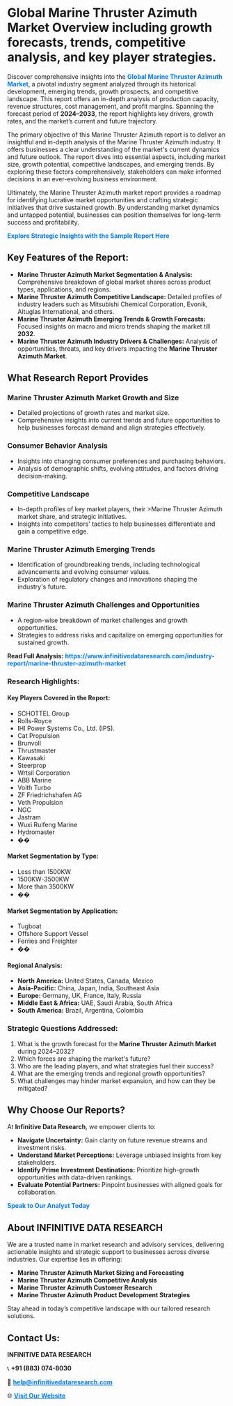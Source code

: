 <h1>Global Marine Thruster Azimuth Market Overview including growth forecasts, trends, competitive analysis, and key player strategies.</h1>
<p>
Discover comprehensive insights into the 
<a href="https://www.infinitivedataresearch.com/industry-report/marine-thruster-azimuth-market" rel="dofollow" style="color: #007BFF; text-decoration: none;"><strong>Global Marine Thruster Azimuth Market</strong></a>, a pivotal industry segment analyzed through its historical development, emerging trends, growth prospects, and competitive landscape. This report offers an in-depth analysis of production capacity, revenue structures, cost management, and profit margins. Spanning the forecast period of <strong>2024–2033</strong>, the report highlights key drivers, growth rates, and the market’s current and future trajectory.
</p>
<p>
The primary objective of this Marine Thruster Azimuth report is to deliver an insightful and in-depth analysis of the Marine Thruster Azimuth industry. It offers businesses a clear understanding of the market's current dynamics and future outlook. The report dives into essential aspects, including market size, growth potential, competitive landscapes, and emerging trends. By exploring these factors comprehensively, stakeholders can make informed decisions in an ever-evolving business environment.
</p>
<p>
Ultimately, the Marine Thruster Azimuth market report provides a roadmap for identifying lucrative market opportunities and crafting strategic initiatives that drive sustained growth. By understanding market dynamics and untapped potential, businesses can position themselves for long-term success and profitability.
</p>
<p>
<a href="https://www.infinitivedataresearch.com/request-sample/reportId=108323" style="color: #007BFF; text-decoration: none;"><strong>Explore Strategic Insights with the Sample Report Here</strong></a>
</p>

<h2>Key Features of the Report:</h2>
<ul>
<li><strong>Marine Thruster Azimuth Market Segmentation & Analysis:</strong> Comprehensive breakdown of global market shares across product types, applications, and regions.</li>
<li><strong>Marine Thruster Azimuth Competitive Landscape:</strong> Detailed profiles of industry leaders such as Mitsubishi Chemical Corporation, Evonik, Altuglas International, and others.</li>
<li><strong>Marine Thruster Azimuth Emerging Trends & Growth Forecasts:</strong> Focused insights on macro and micro trends shaping the market till <strong>2032</strong>.</li>
<li><strong>Marine Thruster Azimuth Industry Drivers & Challenges:</strong> Analysis of opportunities, threats, and key drivers impacting the <strong>Marine Thruster Azimuth Market</strong>.</li>
</ul>

<h2>What Research Report Provides</h2>
<h3>Marine Thruster Azimuth Market Growth and Size</h3>
<ul>
<li>Detailed projections of growth rates and market size.</li>
<li>Comprehensive insights into current trends and future opportunities to help businesses forecast demand and align strategies effectively.</li>
</ul>

<h3>Consumer Behavior Analysis</h3>
<ul>
<li>Insights into changing consumer preferences and purchasing behaviors.</li>
<li>Analysis of demographic shifts, evolving attitudes, and factors driving decision-making.</li>
</ul>

<h3>Competitive Landscape</h3>
<ul>
<li>In-depth profiles of key market players, their >Marine Thruster Azimuth market share, and strategic initiatives.</li>
<li>Insights into competitors' tactics to help businesses differentiate and gain a competitive edge.</li>
</ul>

<h3>Marine Thruster Azimuth Emerging Trends</h3>
<ul>
<li>Identification of groundbreaking trends, including technological advancements and evolving consumer values.</li>
<li>Exploration of regulatory changes and innovations shaping the industry's future.</li>
</ul>

<h3>Marine Thruster Azimuth Challenges and Opportunities</h3>
<ul>
<li>A region-wise breakdown of market challenges and growth opportunities.</li>
<li>Strategies to address risks and capitalize on emerging opportunities for sustained growth.</li>
</ul>
<p><strong>Read Full Analysis:</strong> <a href="https://www.infinitivedataresearch.com/industry-report/marine-thruster-azimuth-market" rel="dofollow" style="color: #007BFF; text-decoration: none;"><strong>https://www.infinitivedataresearch.com/industry-report/marine-thruster-azimuth-market</strong></a></p>
<h3>Research Highlights:</h3>
<h4>Key Players Covered in the Report:</h4>
<ul><li>SCHOTTEL Group</li><li>Rolls-Royce</li><li>IHI Power Systems Co., Ltd. (IPS).</li><li>Cat Propulsion</li><li>Brunvoll</li><li>Thrustmaster</li><li>Kawasaki</li><li>Steerprop</li><li>Wrtsil Corporation</li><li>ABB Marine</li><li>Voith Turbo</li><li>ZF Friedrichshafen AG</li><li>Veth Propulsion</li><li>NGC</li><li>Jastram</li><li>Wuxi Ruifeng Marine</li><li>Hydromaster</li><li>��</li></ul>
<h4>Market Segmentation by Type:</h4>
<ul><li>Less than 1500KW</li><li>1500KW-3500KW</li><li>More than 3500KW</li><li>��</li></ul>
<h4>Market Segmentation by Application:</h4>
<ul><li>Tugboat</li><li>Offshore Support Vessel</li><li>Ferries and Freighter</li><li>��</li></ul>

<h4>Regional Analysis:</h4>
<ul>
<li><strong>North America:</strong> United States, Canada, Mexico</li>
<li><strong>Asia-Pacific:</strong> China, Japan, India, Southeast Asia</li>
<li><strong>Europe:</strong> Germany, UK, France, Italy, Russia</li>
<li><strong>Middle East & Africa:</strong> UAE, Saudi Arabia, South Africa</li>
<li><strong>South America:</strong> Brazil, Argentina, Colombia</li>
</ul>

<h3>Strategic Questions Addressed:</h3>
<ol>
<li>What is the growth forecast for the <strong>Marine Thruster Azimuth Market</strong> during 2024–2032?</li>
<li>Which forces are shaping the market's future?</li>
<li>Who are the leading players, and what strategies fuel their success?</li>
<li>What are the emerging trends and regional growth opportunities?</li>
<li>What challenges may hinder market expansion, and how can they be mitigated?</li>
</ol>

<h2>Why Choose Our Reports?</h2>
<p>At <strong>Infinitive Data Research</strong>, we empower clients to:</p>
<ul>
<li><strong>Navigate Uncertainty:</strong> Gain clarity on future revenue streams and investment risks.</li>
<li><strong>Understand Market Perceptions:</strong> Leverage unbiased insights from key stakeholders.</li>
<li><strong>Identify Prime Investment Destinations:</strong> Prioritize high-growth opportunities with data-driven rankings.</li>
<li><strong>Evaluate Potential Partners:</strong> Pinpoint businesses with aligned goals for collaboration.</li>
</ul>
<p><a href="https://www.infinitivedataresearch.com/industry-report/marine-thruster-azimuth-market" rel="dofollow" style="color: #007BFF; text-decoration: none;"><strong>Speak to Our Analyst Today</strong></a></p>

<h2>About INFINITIVE DATA RESEARCH</h2>
<p>We are a trusted name in market research and advisory services, delivering actionable insights and strategic support to businesses across diverse industries. Our expertise lies in offering:</p>
<ul>
<li><strong>Marine Thruster Azimuth Market Sizing and Forecasting</strong></li>
<li><strong>Marine Thruster Azimuth Competitive Analysis</strong></li>
<li><strong>Marine Thruster Azimuth Customer Research</strong></li>
<li><strong>Marine Thruster Azimuth Product Development Strategies</strong></li>
</ul>
<p>Stay ahead in today’s competitive landscape with our tailored research solutions.</p>

<h2>Contact Us:</h2>
<p><strong>INFINITIVE DATA RESEARCH</strong></p>
<p>📞 <strong>+91 (883) 074-8030</strong></p>
<p>📧 <strong><a href="mailto:help@infinitivedataresearch.com" style="color: #007BFF;">help@infinitivedataresearch.com</a></strong></p>
<p>🌐 <strong><a href="https://www.infinitivedataresearch.com" rel="dofollow" style="color: #007BFF;">Visit Our Website</a></strong></p>